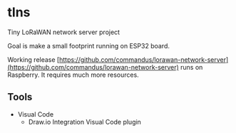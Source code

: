 # tlns

Tiny LoRaWAN network server project

Goal is make a small footprint running on ESP32 board.

Working release [https://github.com/commandus/lorawan-network-server](https://github.com/commandus/lorawan-network-server) runs on Raspberry. It requires much more resources.

## Tools

- Visual Code
  - Draw.io Integration Visual Code plugin
